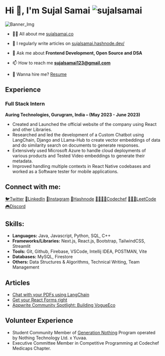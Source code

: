 # Hi 👋, I'm Sujal Samai   <img src="https://komarev.com/ghpvc/?username=sujalsamai&label=Profile%20views&color=0e75b6&style=flat" alt="sujalsamai" /> 
![Banner_Img](https://github.com/SujalSamai/SujalSamai/assets/87236576/471fe6f4-3f40-45ef-bf28-6ed8ba345461)


- 👨‍💻 All about me [sujalsamai.co](https://sujalsamai.co)


- 📝 I regularly write articles on [sujalsamai.hashnode.dev/](https://sujalsamai.hashnode.dev/)

- 💬 Ask me about **Frontend Development, Open Source and DSA**

- 📫 How to reach me **sujalsamai123@gmail.com**

- 📄 Wanna hire me? [Resume](https://indigo-ring-f16.notion.site/Sujal-Samai-b6d2c9e8d513441b9c0cc863d69d3705?pvs=4)

## Experience

### Full Stack Intern

**Auring Technologies, Gurugram, India – (May 2023 - June 2023)**

- Created and Launched the official website of the company using React and other Libraries.
- Researched and led the development of a Custom Chatbot using LangChain, Django and LLama-Hub to create vector embeddings of data and do similarity search on documents to generate responses.
- Extensively used Microsoft Azure to handle cloud deployments of various products and Tested Video embeddings to generate their metadata.
- Improved handling multiple contexts in React Native codebases and worked as a Software tester for mobile applications.

## Connect with me:
<p align="left">
<a href="https://twitter.com/sujalsamai" target="blank">🐦Twitter</a>
<a href="https://linkedin.com/in/sujal-samai" target="blank">🔗LinkedIn</a>
<a href="https://instagram.com/sujalsamai" target="blank">📸Instagram</a>
<a href="https://hashnode.com/sujalsamai" target="blank">📝Hashnode</a>
<a href="https://www.codechef.com/users/sujalsamai" target="blank">🧑🧑🏽‍🍳Codechef</a>
<a href="https://www.leetcode.com/sujalsamai" target="blank">👨🏽‍💻LeetCode</a>
<a href="https://discord.gg/6596" target="blank">🎮Discord</a>
</p>

## Skills:
- **Languages:** Java, Javascript, Python, SQL, C++
- **Frameworks/Libraries:** Next.js, React.js, Bootstrap, TailwindCSS, Streamlit
- **Tools:** Git, Github, Firebase, VSCode, Intellij IDEA, POSTMAN, Vite
- **Databases:** MySQL, Firestore
- **Others:** Data Structures & Algorithms, Technical Writing, Team Management

## Articles
- [Chat with your PDFs using LangChain](https://sujalsamai.hashnode.dev/chat-with-your-pdfs-using-langchain)
- [Get your React Forms right](https://sujalsamai.hashnode.dev/get-your-react-forms-right)
- [Appwrite Community Spotlight: Building VogueEco](https://dev.to/appwrite/community-spotlight-building-vogueeco-a-sustainable-fashion-app-7c8?utm_content=252522006&utm_medium=social&utm_source=twitter&hss_channel=tw-806598100764807170)

## Volunteer Experience
- Student Community Member of [Generation Nothing](https://in.nothing.tech/blogs/news/our-new-student-program-generation-nothing) Program operated by Nothing Technology Ltd. x Yuvaa.
- Executive Committee Member in Competitive Programming at Codechef Medicaps Chapter.


